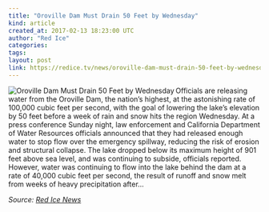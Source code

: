 ```yaml
---
title: "Oroville Dam Must Drain 50 Feet by Wednesday"
kind: article
created_at: 2017-02-13 18:23:00 UTC
author: "Red Ice"
categories: 
tags: 
layout: post
link: https://redice.tv/news/oroville-dam-must-drain-50-feet-by-wednesday
---
```



<!--
   Oroville Dam Must Drain 50 Feet by Wednesday             # => "I Made a Pretty Gem - Planet.rb"
   https://redice.tv/news/oroville-dam-must-drain-50-feet-by-wednesday               # => "http://poteland.com/blog/i-made-a-pretty-gem-planet-dot-rb/"
   2017-02-13 18:23:00 UTC              # => "2012-04-14 05:17:00 UTC"
   &lt;img align=&quot;left&quot; alt=&quot;Oroville Dam Must Drain 50 Feet by Wednesday&quot; src=&quot;https://rdice.net/a/c/n/17/02131920-Oroville02.9cd7b47f.jpg&quot;&gt; Officials are releasing water from the Oroville Dam, the nation’s highest, at the astonishing rate of 100,000 cubic feet per second, with the goal of lowering the lake’s elevation by 50 feet before a week of rain and snow hits the region Wednesday. At a press conference Sunday night, law enforcement and California Department of Water Resources officials announced that they had released enough water to stop flow over the emergency spillway, reducing the risk of erosion and structural collapse. The lake dropped below its maximum height of 901 feet above sea level, and was continuing to subside, officials reported. However, water was continuing to flow into the lake behind the dam at a rate of 40,000 cubic feet per second, the result of runoff and snow melt from weeks of heavy precipitation after…           # => "I’ve been hurting to write this ever since we had the idea of creating a Planet for Cubox..." (Continued)
   Red Ice News              # => "This is where I tell you stuff"
   red-ice-news              # => "this-is-where-i-tell-you-stuff"
   https://redice.tv/news               # => "http://poteland.com/articles"
           # => "programming planet"
                 # => "go ruby jekyll"
                 # => "http://poteland.com/images/site-logo.png"
   Red Ice                 # => "Pablo Astigarraga"
                   # => "poteland"
   http://twitter.com/            # => "http://twitter.com/poteland" -->
<img align="left" alt="Oroville Dam Must Drain 50 Feet by Wednesday" src="https://rdice.net/a/c/n/17/02131920-Oroville02.9cd7b47f.jpg"> Officials are releasing water from the Oroville Dam, the nation’s highest, at the astonishing rate of 100,000 cubic feet per second, with the goal of lowering the lake’s elevation by 50 feet before a week of rain and snow hits the region Wednesday. At a press conference Sunday night, law enforcement and California Department of Water Resources officials announced that they had released enough water to stop flow over the emergency spillway, reducing the risk of erosion and structural collapse. The lake dropped below its maximum height of 901 feet above sea level, and was continuing to subside, officials reported. However, water was continuing to flow into the lake behind the dam at a rate of 40,000 cubic feet per second, the result of runoff and snow melt from weeks of heavy precipitation after…<div class="">
    <i>Source: <a href="https://redice.tv/news">Red Ice News</a></i>
</div>
